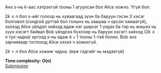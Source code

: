 Анх $s$-нь $k$-аас хэтрэхгүй тооны 1 агуулсан бол Alice хожно. Үгүй бол:

$2k \le n$ бол $s$-ийг голоор нь хуваагаад зүүн ба баруун гэсэн 2 хэсэг болговол (сондгой урттай бол голынх нь хаашаа ч орсон хамаагүй), эхлээд Alice үйлдэл хийхэд ядаж нэг ширхэг 1 үлдэх ба тэр нь жишээ нь зүүн хэсэгт байвал Bob үйлдлээ бүхлээр нь баруун хэсэгт хийхэд ($2k \le n$ тул чадна) эргээд $s$-нь ядаж $k+1$ тооны 1-тэй болно. Bob энэ зарчимаар тоглоход Alice хэзээ ч хожихгүй.

$2k>n$ бол Alice хожиж чадна. (яаж гэдгийг нь мэдэхгүй)

**Time complexity: $O(n)$**\
[Submission](https://codeforces.com/contest/2123/submission/326828335)
